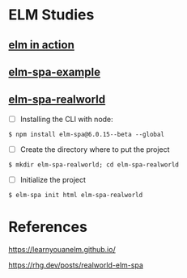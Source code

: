 # ELM Studies

## [elm in action](elm-in-action)

## [elm-spa-example](elm-spa-example)

## [elm-spa-realworld](elm-spa-realworld)

- [ ] Installing the CLI with node:

```
$ npm install elm-spa@6.0.15--beta --global
```

- [ ] Create the directory where to put the project

```
$ mkdir elm-spa-realworld; cd elm-spa-realworld
```

- [ ] Initialize the project 

```
$ elm-spa init html elm-spa-realworld
```

# References

https://learnyouanelm.github.io/

https://rhg.dev/posts/realworld-elm-spa
